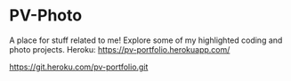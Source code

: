 # PV-Photo
A place for stuff related to me! Explore some of my highlighted coding and photo projects. 
Heroku:
https://pv-portfolio.herokuapp.com/

https://git.heroku.com/pv-portfolio.git